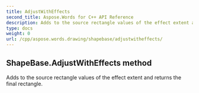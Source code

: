 ```yaml
---
title: AdjustWithEffects
second_title: Aspose.Words for C++ API Reference
description: Adds to the source rectangle values of the effect extent and returns the final rectangle. 
type: docs
weight: 0
url: /cpp/aspose.words.drawing/shapebase/adjustwitheffects/
---
```

## ShapeBase.AdjustWithEffects method


Adds to the source rectangle values of the effect extent and returns the final rectangle. 

